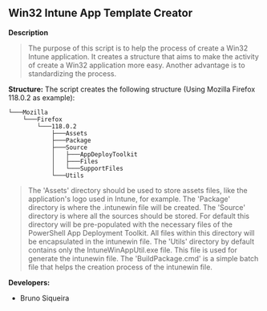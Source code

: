 ## Win32 Intune App Template Creator

**Description**
> The purpose of this script is to help the process of create a Win32 Intune application. It creates a structure that aims to make the activity of create a Win32 application more easy. Another advantage is to standardizing  the process.

**Structure:**
The script creates the following structure (Using Mozilla Firefox 118.0.2 as example):
```
└───Mozilla
    └───Firefox
        └───118.0.2
            ├───Assets
            ├───Package
            ├───Source
            │   ├───AppDeployToolkit
            │   ├───Files
            │   └───SupportFiles
            └───Utils
```
> The 'Assets' directory should be used to store assets files, like the application's logo used in Intune, for example.
> The 'Package' directory is where the .intunewin file will be created.
> The 'Source' directory is where all the sources should be stored. For default this directory will be pre-populated with the necessary files of the PowerShell App Deployment Toolkit. All files within this directory will be encapsulated in the intunewin file.
> The 'Utils' directory by default contains only the IntuneWinAppUtil.exe file. This file is used for generate the intunewin file.
> The 'BuildPackage.cmd' is a simple batch file that helps the creation process of the intunewin file.

**Developers:**
- Bruno Siqueira

